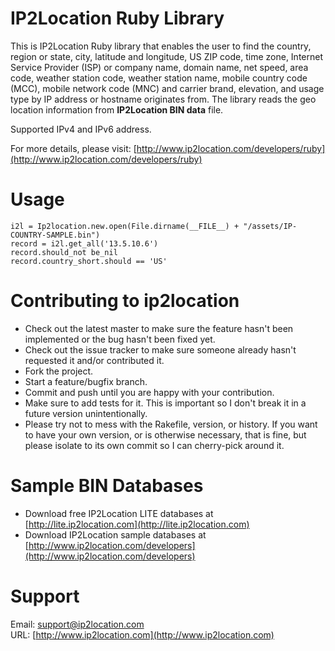 # IP2Location Ruby Library
This is IP2Location Ruby library that enables the user to find the country, region or state, city, latitude and longitude, US ZIP code, time zone, Internet Service Provider (ISP) or company name, domain name, net speed, area code, weather station code, weather station name, mobile country code (MCC), mobile network code (MNC) and carrier brand, elevation, and usage type by IP address or hostname originates from.  The library reads the geo location information
from **IP2Location BIN data** file.

Supported IPv4 and IPv6 address.

For more details, please visit:
[http://www.ip2location.com/developers/ruby](http://www.ip2location.com/developers/ruby)

# Usage

    i2l = Ip2location.new.open(File.dirname(__FILE__) + "/assets/IP-COUNTRY-SAMPLE.bin")
    record = i2l.get_all('13.5.10.6')
    record.should_not be_nil
    record.country_short.should == 'US'

# Contributing to ip2location
 
* Check out the latest master to make sure the feature hasn't been implemented or the bug hasn't been fixed yet.
* Check out the issue tracker to make sure someone already hasn't requested it and/or contributed it.
* Fork the project.
* Start a feature/bugfix branch.
* Commit and push until you are happy with your contribution.
* Make sure to add tests for it. This is important so I don't break it in a future version unintentionally.
* Please try not to mess with the Rakefile, version, or history. If you want to have your own version, or is otherwise necessary, that is fine, but please isolate to its own commit so I can cherry-pick around it.

# Sample BIN Databases

* Download free IP2Location LITE databases at [http://lite.ip2location.com](http://lite.ip2location.com)  
* Download IP2Location sample databases at [http://www.ip2location.com/developers](http://www.ip2location.com/developers)

# Support

Email: support@ip2location.com  
URL: [http://www.ip2location.com](http://www.ip2location.com)